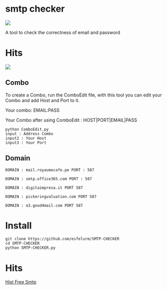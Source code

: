 # smtp checker

<img src="https://github.com/esfelurm/SMTP-CHECKER/assets/104654028/d3e600f7-fb34-4f69-b61d-5cc7b8601b82">

A tool to check the correctness of email and password 


# Hits

<img src="https://github.com/esfelurm/SMTP-CHECKER/assets/104654028/dfca58c6-6f0c-4285-a52e-34d065d9440f">


## Combo

To create a Combo, run the ComboEdit file, with this tool you can edit your Combo and add Host and Port to it. 

Your combo: EMAIL:PASS

Your Combo after using ComboEdit : HOST|PORT|EMAIL|PASS

```
python ComboEdit.py
input : Address Combo
input2 : Your Host
input3 : Your Port
```

## Domain 

```
DOMAIN : mail.royaumecafe.pe PORT : 587

DOMAIN : smtp.office365.com PORT : 587

DOMAIN : digitaimpresa.it PORT 587

DOMAIN : pickeringvaluation.com PORT 587

DOMAIN : e3.good4mail.com PORT 587

```

# Install

```
git clone https://github.com/esfelurm/SMTP-CHECKER
cd SMTP-CHECKER
python SMTP-CHECKER.py
```

# Hits

<a href="https://github.com/esfelurm/SMTP-CHECKER/blob/main/HITS.txt">Hist Free Smtp </a>

